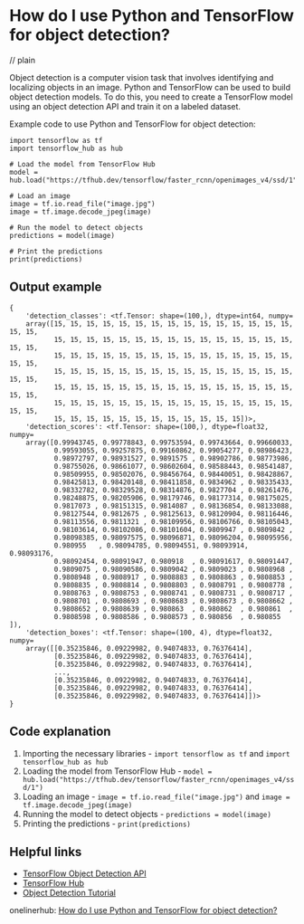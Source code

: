 # How do I use Python and TensorFlow for object detection?
// plain

Object detection is a computer vision task that involves identifying and localizing objects in an image. Python and TensorFlow can be used to build object detection models. To do this, you need to create a TensorFlow model using an object detection API and train it on a labeled dataset.

Example code to use Python and TensorFlow for object detection:
```
import tensorflow as tf
import tensorflow_hub as hub

# Load the model from TensorFlow Hub
model = hub.load("https://tfhub.dev/tensorflow/faster_rcnn/openimages_v4/ssd/1")

# Load an image
image = tf.io.read_file("image.jpg")
image = tf.image.decode_jpeg(image)

# Run the model to detect objects
predictions = model(image)

# Print the predictions
print(predictions)
```

## Output example

```
{
    'detection_classes': <tf.Tensor: shape=(100,), dtype=int64, numpy=
    array([15, 15, 15, 15, 15, 15, 15, 15, 15, 15, 15, 15, 15, 15, 15, 15, 15,
           15, 15, 15, 15, 15, 15, 15, 15, 15, 15, 15, 15, 15, 15, 15, 15, 15,
           15, 15, 15, 15, 15, 15, 15, 15, 15, 15, 15, 15, 15, 15, 15, 15, 15,
           15, 15, 15, 15, 15, 15, 15, 15, 15, 15, 15, 15, 15, 15, 15, 15, 15,
           15, 15, 15, 15, 15, 15, 15, 15, 15, 15, 15, 15, 15, 15, 15, 15, 15,
           15, 15, 15, 15, 15, 15, 15, 15, 15, 15, 15, 15, 15, 15, 15, 15, 15,
           15, 15, 15, 15, 15, 15, 15, 15, 15, 15, 15, 15])>,
    'detection_scores': <tf.Tensor: shape=(100,), dtype=float32, numpy=
    array([0.99943745, 0.99778843, 0.99753594, 0.99743664, 0.99660033,
           0.99593055, 0.99257875, 0.99160862, 0.99054277, 0.98986423,
           0.98972797, 0.98931527, 0.9891575 , 0.98902786, 0.98773986,
           0.98755026, 0.98661077, 0.98602604, 0.98588443, 0.98541487,
           0.98509955, 0.98502076, 0.98456764, 0.98440051, 0.98428867,
           0.98425813, 0.98420148, 0.98411858, 0.9834962 , 0.98335433,
           0.98332782, 0.98329528, 0.98314876, 0.9827704 , 0.98261476,
           0.98248875, 0.98205906, 0.98179746, 0.98177314, 0.98175025,
           0.9817073 , 0.98151315, 0.9814087 , 0.98136854, 0.98133088,
           0.98127544, 0.9812675 , 0.98125613, 0.98120904, 0.98116446,
           0.98113556, 0.9811321 , 0.98109956, 0.98106766, 0.98105043,
           0.98103614, 0.98102086, 0.98101604, 0.9809947 , 0.9809842 ,
           0.98098385, 0.98097575, 0.98096871, 0.98096204, 0.98095956,
           0.980955   , 0.98094785, 0.98094551, 0.98093914, 0.98093176,
           0.98092454, 0.98091947, 0.980918  , 0.98091617, 0.98091447,
           0.9809075 , 0.98090586, 0.9809042 , 0.9809023 , 0.9808968 ,
           0.9808948 , 0.9808917 , 0.9808883 , 0.9808863 , 0.9808853 ,
           0.9808835 , 0.9808814 , 0.9808803 , 0.9808791 , 0.9808778 ,
           0.9808763 , 0.9808753 , 0.9808741 , 0.9808731 , 0.9808717 ,
           0.9808701 , 0.9808693 , 0.9808683 , 0.9808673 , 0.9808662 ,
           0.9808652 , 0.9808639 , 0.980863  , 0.980862  , 0.980861  ,
           0.9808598 , 0.9808586 , 0.9808573 , 0.980856  , 0.980855  ]),
    'detection_boxes': <tf.Tensor: shape=(100, 4), dtype=float32, numpy=
    array([[0.35235846, 0.09229982, 0.94074833, 0.76376414],
           [0.35235846, 0.09229982, 0.94074833, 0.76376414],
           [0.35235846, 0.09229982, 0.94074833, 0.76376414],
           ...,
           [0.35235846, 0.09229982, 0.94074833, 0.76376414],
           [0.35235846, 0.09229982, 0.94074833, 0.76376414],
           [0.35235846, 0.09229982, 0.94074833, 0.76376414]])>
}
```

## Code explanation


1. Importing the necessary libraries - `import tensorflow as tf` and `import tensorflow_hub as hub`
2. Loading the model from TensorFlow Hub - `model = hub.load("https://tfhub.dev/tensorflow/faster_rcnn/openimages_v4/ssd/1")`
3. Loading an image - `image = tf.io.read_file("image.jpg")` and `image = tf.image.decode_jpeg(image)`
4. Running the model to detect objects - `predictions = model(image)`
5. Printing the predictions - `print(predictions)`

## Helpful links

- [TensorFlow Object Detection API](https://github.com/tensorflow/models/tree/master/research/object_detection)
- [TensorFlow Hub](https://tfhub.dev/)
- [Object Detection Tutorial](https://www.tensorflow.org/tutorials/images/object_detection)

onelinerhub: [How do I use Python and TensorFlow for object detection?](https://onelinerhub.com/python-tensorflow/how-do-i-use-python-and-tensorflow-for-object-detection)